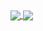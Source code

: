 <a href="https://github.com/khabouss?tab=repositories">
  <img align="center" src="https://github-readme-stats.vercel.app/api/top-langs/?username=khabouss&theme=dark"/>
</a>
<a href="https://github.com/khabouss?tab=repositories">
 <img align="center" src="https://github-readme-stats.vercel.app/api?username=khabouss&line_height=40&show_icons=true&theme=dark">
</a>
